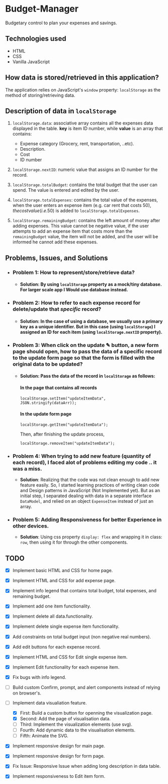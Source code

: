 # Budget-Manager
Budgetary control to plan your expenses and savings.

## Technologies used
- HTML
- CSS
- Vanilla JavaScript

## How data is stored/retrieved in this application?
The application relies on JavaScript's `window` property: `localStorage` as the method of storing/retrieving data.

## Description of data in `localStorage`

1. `localStorage.data`: associative array contains all the expenses data displayed in the table. **key** is item ID number, while **value** is an array that contains:
    - Expense category (Grocery, rent, transportation, ..etc).
    - Description.
    - Cost
    - ID number

2. `localStorage.nextID`: numeric value that assigns an ID number for the record.

3. `localStorage.totalBudget`: contains the total budget that the user can spend. The value is entered and edited by the user.

4. `localStorage.totalExpenses`: contains the total value of the expenses, when the user enters an expense item (e.g. car rent that costs 50$), the cost value (i.e. 50$) is added to `localStorage.totalExpenses`.

5. `localStorage.remainingBudget`: contains the left amount of money after adding expenses. This value cannot be negative value, if the user attempts to add an expense item that costs more than the `remainingBudget` value, the item will not be added, and the user will be informed he cannot add these expenses.


## Problems, Issues, and Solutions

- ### **Problem 1**: How to represent/store/retrieve data?
    - #### **Solution**: By using `localStorage` property as a mock/tiny database. For larger scale app I Would use database instead.

- ### **Problem 2**: How to refer to each expense record for delete/update that *specific* record?
    - #### **Solution**: In the case of using a database, we usually use a primary key as a unique identifier. But in this case (using `localStorage`) I assigned an ID for each item (using `localStorage.nextID` property).

- ### **Problem 3**: When click on the update ✎ button, a new form page should open, how to pass the data of a specific record to the update form page so that the form is filled with the original data to be updated?
    - #### **Solution**: Pass the data of the record in `localStorage` as follows:
        #### In the page that contains all records
        ```
        localStorage.setItem("updateItemData", JSON.stringify(dataArr));
        ``` 
        #### In the update form page
        ```
        localStorage.getItem("updateItemData");
        ```
        Then, after finishing the update process, 
        ```
        localStorage.removeItem("updateItemData");
        ```
- ### **Problem 4**: When trying to add new feature (quantity of each record), I faced alot of problems editing my code .. it was a miss.
    - **Solution**: Realizing that the code was not clean enough to add new feature easily. So, I started learning practices of writing clean code and Design patterns in JavaScript (Not Implemented yet). But as an initial step, I separated dealing with data in a separate interface `DataModel`, and relied on an object `ExpenseItem` instead of just an array.

- ### **Problem 5**: Adding Responsiveness for better Experience in other devices.
    - **Solution**: Using css property `display: flex` and wrapping it in class: `row`, then using it for through the other components.
## TODO
- [x] Implement basic HTML and CSS for home page.
- [x] Implement HTML and CSS for add expense page.
- [x] Implement info legend that contains total budget, total expenses, and remaining budget.
- [x] Implement add one item functionality.
- [x] Implement delete all data.functionality.
- [x] Implement delete single expense item functionality.
- [x] Add constraints on total budget input (non negative real numbers).
- [x] Add edit buttons for each expense record.
- [x] Implement HTML and CSS for Edit single expense item.
- [x] Implement Edit functionality for each expense item.
- [x] Fix bugs with info legend.
- [ ] Build custom Confirm, prompt, and alert components instead of relying on browser's.
- [ ] Implement data visualiation feature.
    - [x] First: Build a custom button for openning the visualization page.
    - [x] Second: Add the page of visualisation data.
    - [ ] Third: Implement the visualization elements (use svg).
    - [ ] Fourth: Add dynamic data to the visualisation elements.
    - [ ] Fifth: Animate the SVG.
- [x] Implement responsive design for main page.
- [x] Implement responsive design for form page.
- [x] Fix Issue: Responsive Issue when adding long description in data table.
- [x] Implement responsiveness to Edit item form.


